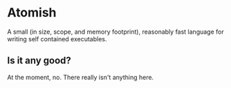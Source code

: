 Atomish
=======

A small (in size, scope, and memory footprint), reasonably fast language for writing self contained executables.


Is it any good?
---------------

At the moment, no. There really isn't anything here.
